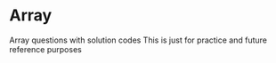 # Array
Array questions with solution codes
This is just for practice and future reference purposes
